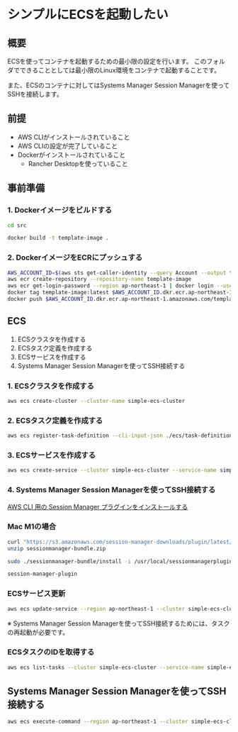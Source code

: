 # シンプルにECSを起動したい

## 概要

ECSを使ってコンテナを起動するための最小限の設定を行います。
このフォルダでできることとしては最小限のLinux環境をコンテナで起動することです。

また、ECSのコンテナに対してはSystems Manager Session Managerを使ってSSHを接続します。

## 前提

- AWS CLIがインストールされていること
- AWS CLIの設定が完了していること
- Dockerがインストールされていること
  - Rancher Desktopを使っていること

## 事前準備

### 1. Dockerイメージをビルドする

```bash
cd src
```

```bash
docker build -t template-image .
```

### 2. DockerイメージをECRにプッシュする

```bash
AWS_ACCOUNT_ID=$(aws sts get-caller-identity --query Account --output text) && echo $AWS_ACCOUNT_ID
aws ecr create-repository --repository-name template-image
aws ecr get-login-password --region ap-northeast-1 | docker login --username AWS --password-stdin $AWS_ACCOUNT_ID.dkr.ecr.ap-northeast-1.amazonaws.com
docker tag template-image:latest $AWS_ACCOUNT_ID.dkr.ecr.ap-northeast-1.amazonaws.com/template-image:latest
docker push $AWS_ACCOUNT_ID.dkr.ecr.ap-northeast-1.amazonaws.com/template-image:latest
```

## ECS

1. ECSクラスタを作成する
2. ECSタスク定義を作成する
3. ECSサービスを作成する
4. Systems Manager Session Managerを使ってSSH接続する

### 1. ECSクラスタを作成する

```bash
aws ecs create-cluster --cluster-name simple-ecs-cluster
```

### 2. ECSタスク定義を作成する

```bash
aws ecs register-task-definition --cli-input-json ./ecs/task-definition.json
```

### 3. ECSサービスを作成する

```bash
aws ecs create-service --cluster simple-ecs-cluster --service-name simple-ecs-service --task-definition template-image --desired-count 1
```

### 4. Systems Manager Session Managerを使ってSSH接続する

[AWS CLI 用の Session Manager プラグインをインストールする](https://docs.aws.amazon.com/ja_jp/systems-manager/latest/userguide/session-manager-working-with-install-plugin.html)

### Mac M1の場合

```bash
curl "https://s3.amazonaws.com/session-manager-downloads/plugin/latest/mac_arm64/sessionmanager-bundle.zip" -o "sessionmanager-bundle.zip"
unzip sessionmanager-bundle.zip
```

```bash
sudo ./sessionmanager-bundle/install -i /usr/local/sessionmanagerplugin -b /usr/local/bin/session-manager-plugin
```

```bash
session-manager-plugin
```

### ECSサービス更新

```bash
aws ecs update-service --region ap-northeast-1 --cluster simple-ecs-cluster --service simple-ecs-service --enable-execute-command
```

※ Systems Manager Session Managerを使ってSSH接続するためには、タスクの再起動が必要です。

### ECSタスクのIDを取得する

```bash
aws ecs list-tasks --cluster simple-ecs-cluster --service-name simple-ecs-service
```

## Systems Manager Session Managerを使ってSSH接続する

```bash
aws ecs execute-command --region ap-northeast-1 --cluster simple-ecs-cluster --task タスクID --container template-image --interactive --command "/bin/sh"
```
